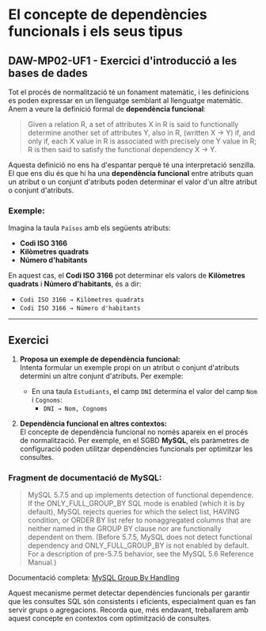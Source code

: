 # El concepte de dependències funcionals i els seus tipus  
## DAW-MP02-UF1 - Exercici d'introducció a les bases de dades

Tot el procés de normalització té un fonament matemàtic, i les definicions es poden expressar en un llenguatge semblant al llenguatge matemàtic. Anem a veure la definició formal de **dependència funcional**:

> Given a relation R, a set of attributes X in R is said to functionally determine another set of attributes Y, also in R, (written X → Y) if, and only if, each X value in R is associated with precisely one Y value in R; R is then said to satisfy the functional dependency X → Y.

Aquesta definició no ens ha d'espantar perquè té una interpretació senzilla. El que ens diu és que hi ha una **dependència funcional** entre atributs quan un atribut o un conjunt d'atributs poden determinar el valor d'un altre atribut o conjunt d'atributs.

### Exemple:  
Imagina la taula `Països` amb els següents atributs:
- **Codi ISO 3166**
- **Kilòmetres quadrats**
- **Número d'habitants**

En aquest cas, el **Codi ISO 3166** pot determinar els valors de **Kilòmetres quadrats** i **Número d'habitants**, és a dir:
- `Codi ISO 3166 → Kilòmetres quadrats`
- `Codi ISO 3166 → Número d'habitants`

---

## **Exercici**

1. **Proposa un exemple de dependència funcional:**  
   Intenta formular un exemple propi on un atribut o conjunt d'atributs determini un altre conjunt d'atributs. Per exemple:
   - En una taula `Estudiants`, el camp `DNI` determina el valor del camp `Nom` i `Cognoms`:
     - `DNI → Nom, Cognoms`

2. **Dependència funcional en altres contextos:**  
   El concepte de dependència funcional no només apareix en el procés de normalització. Per exemple, en el SGBD **MySQL**, els paràmetres de configuració poden utilitzar dependències funcionals per optimitzar les consultes. 

### Fragment de documentació de MySQL:
> MySQL 5.7.5 and up implements detection of functional dependence. If the ONLY_FULL_GROUP_BY SQL mode is enabled (which it is by default), MySQL rejects queries for which the select list, HAVING condition, or ORDER BY list refer to nonaggregated columns that are neither named in the GROUP BY clause nor are functionally dependent on them. (Before 5.7.5, MySQL does not detect functional dependency and ONLY_FULL_GROUP_BY is not enabled by default. For a description of pre-5.7.5 behavior, see the MySQL 5.6 Reference Manual.)

Documentació completa: [MySQL Group By Handling](https://dev.mysql.com/doc/refman/5.7/en/group-by-handling.html)

Aquest mecanisme permet detectar dependències funcionals per garantir que les consultes SQL són consistents i eficients, especialment quan es fan servir grups o agregacions. Recorda que, més endavant, treballarem amb aquest concepte en contextos com optimització de consultes.
